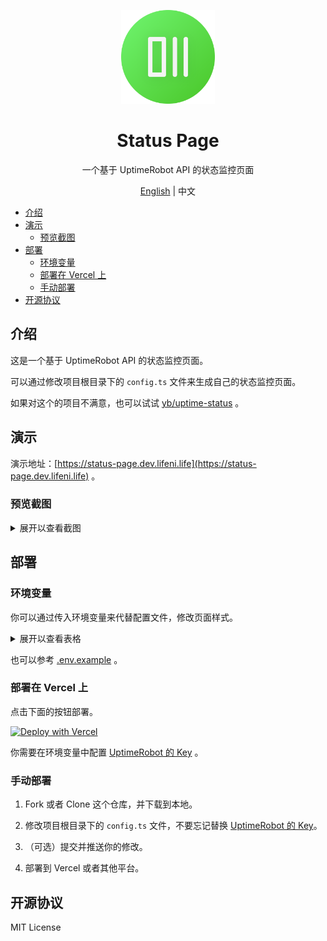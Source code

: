 <p align="center">
  <img width="150px" alt="Logo" src="public/logo.svg" />
</p>

<h1 align="center">Status Page</h1>
<p align="center">一个基于 UptimeRobot API 的状态监控页面</p>
<p align="center"><a href="README.md">English</a> | 中文</p>

- [介绍](#介绍)
- [演示](#演示)
  - [预览截图](#预览截图)
- [部署](#部署)
  - [环境变量](#环境变量)
  - [部署在 Vercel 上](#部署在-vercel-上)
  - [手动部署](#手动部署)
- [开源协议](#开源协议)

## 介绍

这是一个基于 UptimeRobot API 的状态监控页面。

可以通过修改项目根目录下的 `config.ts` 文件来生成自己的状态监控页面。

如果对这个的项目不满意，也可以试试 [yb/uptime-status](https://github.com/yb/uptime-status) 。

## 演示

演示地址：[https://status-page.dev.lifeni.life](https://status-page.dev.lifeni.life) 。

### 预览截图

<details>
  <summary>展开以查看截图</summary>

![Preview](./assets/preview.png)

</details>

## 部署

### 环境变量

你可以通过传入环境变量来代替配置文件，修改页面样式。

<details>
  <summary>展开以查看表格</summary>

| 变量名               | 描述                                                                         | 默认值                                      | 类型                |
| -------------------- | ---------------------------------------------------------------------------- | ------------------------------------------- | ------------------- |
| `KEY`                | [你的 UptimeRobot API Key](https://uptimerobot.com/dashboard.php#mySettings) | -                                           | UptimeRobot API Key |
| `FAVICON`            | 页面图标                                                                     | /favicon.ico                                | URL                 |
| `PAGE_TITLE`         | 页面标题，在 `<head>` 标签中                                                 | Status Page                                 | Text                |
| `PAGE_DESC`          | 页面描述，在 `<head>` 标签中                                                 | A status page based on UptimeRobot API. | Text                |
| `THEME`              | 页面主题样式                                                                 | dark                                        | `dark` or `light`   |
| `SHOW_HEADER_TEXT`   | 是否显示页面中间的标题                                                       | true                                        | Boolean             |
| `HEADER_TEXT`        | 页面中间的标题的内容                                                         | Status Page                                 | Text                |
| `SHOW_HEADER_LOGO`   | 是否显示页面中间的 Logo                                                      | true                                        | Boolean             |
| `HEADER_LOGO`        | 页面中间的 Logo                                                              | /logo.svg                                   | URL                 |
| `SHOW_HEADER`        | 是否显示 Header                                                              | true                                        | Boolean             |
| `SHOW_GLOBAL_STATUS` | 是否显示全局的状态栏                                                         | true                                        | Boolean             |
| `SHOW_FOOTER`        | 是否显示 Footer                                                              | true                                        | Boolean             |

</details>

也可以参考 [.env.example](/.env.example) 。

### 部署在 Vercel 上

点击下面的按钮部署。

[![Deploy with Vercel](https://vercel.com/button)](https://vercel.com/new/git/external?repository-url=https%3A%2F%2Fgithub.com%2FLifeni%2Fstatus-page&env=KEY&envDescription=UptimeRobot%20API%20Key&envLink=https%3A%2F%2Fuptimerobot.com%2Fdashboard.php%23mySettings&demo-title=Status%20Page&demo-description=A%20demo%20site%20for%20Status%20Page.&demo-url=https%3A%2F%2Fstatus-page.dev.lifeni.life&demo-image=https%3A%2F%2Ffile.lifeni.life%2Fstatus%2Fexample.jpg)

你需要在环境变量中配置 [UptimeRobot 的 Key](https://uptimerobot.com/dashboard.php#mySettings) 。

### 手动部署

1. Fork 或者 Clone 这个仓库，并下载到本地。

2. 修改项目根目录下的 `config.ts` 文件，不要忘记替换 [UptimeRobot 的 Key](https://uptimerobot.com/dashboard.php#mySettings)。

3. （可选）提交并推送你的修改。

4. 部署到 Vercel 或者其他平台。

## 开源协议

MIT License
